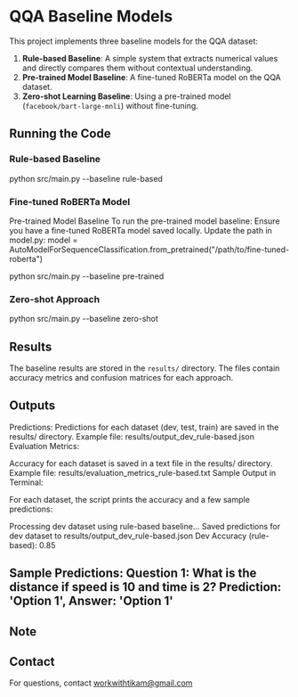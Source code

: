 # QQA Baseline Models

This project implements three baseline models for the QQA dataset:
1. **Rule-based Baseline**: A simple system that extracts numerical values and directly compares them without contextual understanding.
2. **Pre-trained Model Baseline**: A fine-tuned RoBERTa model on the QQA dataset.
3. **Zero-shot Learning Baseline**: Using a pre-trained model (`facebook/bart-large-mnli`) without fine-tuning.


## Running the Code
### Rule-based Baseline
python src/main.py --baseline rule-based


### Fine-tuned RoBERTa Model
Pre-trained Model Baseline
To run the pre-trained model baseline:
Ensure you have a fine-tuned RoBERTa model saved locally. Update the path in model.py:
model = AutoModelForSequenceClassification.from_pretrained("/path/to/fine-tuned-roberta")

python src/main.py --baseline pre-trained


### Zero-shot Approach
python src/main.py --baseline zero-shot


## Results
The baseline results are stored in the `results/` directory. The files contain accuracy metrics and confusion matrices for each approach.

## Outputs
Predictions:
Predictions for each dataset (dev, test, train) are saved in the results/ directory.
Example file: results/output_dev_rule-based.json
Evaluation Metrics:

Accuracy for each dataset is saved in a text file in the results/ directory.
Example file: results/evaluation_metrics_rule-based.txt
Sample Output in Terminal:

For each dataset, the script prints the accuracy and a few sample predictions:

Processing dev dataset using rule-based baseline...
Saved predictions for dev dataset to results/output_dev_rule-based.json
Dev Accuracy (rule-based): 0.85

Sample Predictions:
Question 1: What is the distance if speed is 10 and time is 2?
Prediction: 'Option 1', Answer: 'Option 1'
--------------------------------------------------

## Note


## Contact
For questions, contact workwithtikam@gmail.com